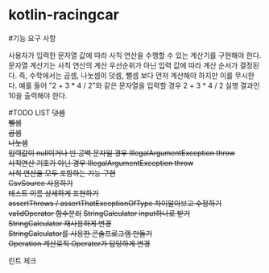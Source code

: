 # kotlin-racingcar

#기능 요구 사항

사용자가 입력한 문자열 값에 따라 사칙 연산을 수행할 수 있는 계산기를 구현해야 한다.
문자열 계산기는 사칙 연산의 계산 우선순위가 아닌 입력 값에 따라 계산 순서가 결정된다. 즉, 수학에서는 곱셈, 나눗셈이 덧셈, 뺄셈 보다 먼저 계산해야 하지만 이를 무시한다.
예를 들어 "2 + 3 * 4 / 2"와 같은 문자열을 입력할 경우 2 + 3 * 4 / 2 실행 결과인 10을 출력해야 한다.

#TODO LIST
~~덧셈~~  
~~뺄셈~~  
~~곱셈~~  
~~나눗셈~~  
~~입력값이 null이거나 빈 공백 문자일 경우 IllegalArgumentException throw~~  
~~사칙연산 기호가 아닌 경우 IllegalArgumentException throw~~  
~~사칙 연산을 모두 포함하는 기능 구현~~  
~~CsvSource 사용하기~~  
~~테스트 이름 상세하게 표현하기~~  
~~assertThrows / assertThatExceptionOfType 차이알아보고 수정하기~~   
~~validOperator 함수분리~~
~~StringCalculator input하나로 받기~~    
~~StringCalculator 재사용하게 변경~~  
~~StringCalculator를 사용한 콘솔프로그램 만들기~~  
~~Operation 계산로직 Operator가 담당하게 변경~~
  
린트 체크  